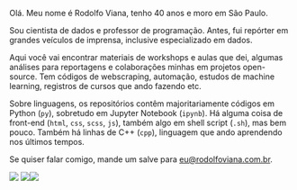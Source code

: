 Olá. Meu nome é Rodolfo Viana, tenho 40 anos e moro em São Paulo. 

Sou cientista de dados e professor de programação. Antes, fui repórter em grandes veículos de imprensa, inclusive especializado em dados.

Aqui você vai encontrar materiais de workshops e aulas que dei, algumas análises para reportagens e colaborações minhas em projetos open-source. Tem códigos de webscraping, automação, estudos de machine learning, registros de cursos que ando fazendo etc.

Sobre linguagens, os repositórios contêm majoritariamente códigos em Python (`py`), sobretudo em Jupyter Notebook (`ipynb`). Há alguma coisa de front-end (`html`, `css`, `scss`, `js`), também algo em shell script (`.sh`), mas bem pouco. Também há linhas de C++ (`cpp`), linguagem que ando aprendendo nos últimos tempos.

Se quiser falar comigo, mande um salve para eu@rodolfoviana.com.br.

<img src="https://img.icons8.com/color/48/000000/python--v1.png"/> <img src="https://img.icons8.com/color/50/000000/c-plus-plus-logo.png"/><img src="https://img.icons8.com/plasticine/48/000000/bash.png"/>
